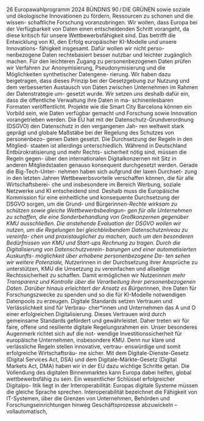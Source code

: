 26
Europawahlprogramm 2024
BÜNDNIS 90 / DIE GRÜNEN 
sowie soziale und ökologische Innovationen zu 
fördern, Ressourcen zu schonen und die wissen-
schaftliche Forschung voranzubringen.
Wir wollen, dass Europa bei der Verfügbarkeit von 
Daten einen entscheidenden Schritt vorangeht, 
da diese kritisch für unsere Wettbewerbsfähigkeit 
sind. Das betrifft die Entwicklung von KI, den Erfolg 
europäischer KI-Modelle und unsere Innovations-
fähigkeit insgesamt. Dafür wollen wir nicht perso-
nenbezogene Daten rechtebasiert besser nutzbar 
und leichter zugänglich machen. Für den leichteren 
Zugang zu personenbezogenen Daten prüfen wir 
Verfahren zur Anonymisierung, Pseudonymisierung 
und die Möglichkeiten synthetischer Datengene-
rierung. Wir haben dazu beigetragen, dass dieses 
Prinzip bei der Gesetzgebung zur Nutzung und 
dem verbesserten Austausch von Daten zwischen 
Unternehmen im Rahmen der Datenstrategie um-
gesetzt wurde. Wir setzen uns deshalb dafür ein, 
dass die öffentliche Verwaltung ihre Daten in ma-
schinenlesbaren Formaten veröffentlicht. Projekte 
wie die Smart City Barcelona können ein Vorbild 
sein, wie Daten verfügbar gemacht und Forschung 
sowie Innovation vorangetrieben werden.
Die EU hat mit der Datenschutz-Grundverordnung 
(DSGVO) den Datenschutz in den vergangenen Jah-
ren weltweit stark geprägt und globale Maßstäbe 
bei der Regelung des Schutzes von personenbezo-
genen Daten gesetzt.
Die Durchsetzung der Regeln in den Mitglied-
staaten ist allerdings unterschiedlich. Während in 
Deutschland Entbürokratisierung und mehr Rechts-
sicherheit nötig sind, müssen die Regeln gegen-
über den internationalen Digitalkonzernen mit Sitz 
in anderen Mitgliedstaaten genauso konsequent 
durchgesetzt werden. Gerade die Big-Tech-Unter-
nehmen haben sich aufgrund der laxen Durchset-
zung in den letzten Jahren Wettbewerbsvorteile 
verschaffen können, die für alle Wirtschaftsberei-
che und insbesondere im Bereich Werbung, soziale 
Netzwerke und KI entscheidend sind. Deshalb muss 
die Europäische Kommission für eine einheitliche 
und konsequente Durchsetzung der DSGVO sorgen, 
um die Grund- und Bürger*innen-Rechte wirksam 
zu schützen sowie gleiche Wettbewerbsbedingun-
gen für alle Unternehmen zu schaffen, die eine 
Sonderbehandlung von Großkonzernen gegenüber 
KMU ausschließen. Die anstehende Evaluation der 
DSGVO wollen wir nutzen, um die Regelungen bei 
gleichbleibendem Datenschutzniveau zu vereinfa-
chen und praxistauglicher zu machen, auch um den 
besonderen Bedürfnissen von KMU und Start-ups 
Rechnung zu tragen.
Durch die Digitalisierung von Datenschutzverein-
barungen und einer automatisierten Auskunfts-
möglichkeit über erhobene personenbezogene Da-
ten sehen wir weitere Potenziale, Nutzer*innen in 
der Durchsetzung ihrer Ansprüche zu unterstützen, 
KMU die Umsetzung zu vereinfachen und allseitige 
Rechtssicherheit zu schaffen. Damit ermöglichen 
wir Nutzer*innen mehr Transparenz und Kontrolle 
über die Verarbeitung ihrer personenbezogenen 
Daten. Darüber hinaus erleichtert der Ansatz es 
Bürger*innen, ihre Daten für Forschungszwecke zu 
spenden und so die für KI-Modelle notwendigen 
Datenpools zu erzeugen.
Digitale Standards setzen
Vertrauen und Verlässlichkeit sind für Verbrau-
cher*innen und Unternehmen das A und O einer 
erfolgreichen Digitalisierung. Dieses Vertrauen 
wird durch gemeinsame Standards gefördert und 
gewährleistet. Daher treten wir für faire, offene 
und resiliente digitale Regelungsrahmen ein. Unser 
besonderes Augenmerk richtet sich auf die not-
wendige Investitionssicherheit für europäische 
Unternehmen, insbesondere KMU. Denn nur klare 
und verlässliche Regeln stellen innovative, vertrau-
enswürdige und somit erfolgreiche Wirtschaftsräu-
me sicher. Mit dem Digitale-Dienste-Gesetz (Digital 
Services Act, DSA) und dem Digitale-Märkte-Gesetz 
(Digital Markets Act, DMA) haben wir in der EU 
dazu wichtige Schritte getan. Die Vollendung des 
digitalen Binnenmarktes kann Europa dabei helfen, 
global wettbewerbsfähig zu sein.
Ein wesentlicher Schlüssel erfolgreicher Digitalpo-
litik liegt in der Interoperabilität: Europas digitale 
Systeme müssen die gleiche Sprache sprechen. 
Interoperabilität bezeichnet die Fähigkeit von 
IT-Systemen, über die Grenzen von Unternehmen, 
Behörden und Forschungseinrichtungen hinweg 
Geschäftsprozesse abzuwickeln – vollautomatisch, 
